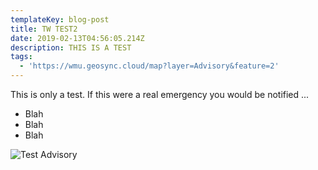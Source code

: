 ```yaml
---
templateKey: blog-post
title: TW TEST2
date: 2019-02-13T04:56:05.214Z
description: THIS IS A TEST
tags:
  - 'https://wmu.geosync.cloud/map?layer=Advisory&feature=2'
---
```

This is only a test. If this were a real emergency you would be notified ...

* Blah
* Blah
* Blah

![](/img/tommytentpeg.jpg "Test Advisory")
